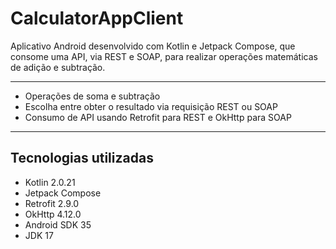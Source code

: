 # CalculatorAppClient

Aplicativo Android desenvolvido com Kotlin e Jetpack Compose, que consome uma API, via REST e SOAP, para realizar operações matemáticas de adição e subtração.

---

- Operações de soma e subtração
- Escolha entre obter o resultado via requisição REST ou SOAP
- Consumo de API usando Retrofit para REST e OkHttp para SOAP

---

## Tecnologias utilizadas

- Kotlin 2.0.21
- Jetpack Compose
- Retrofit 2.9.0
- OkHttp 4.12.0
- Android SDK 35
- JDK 17